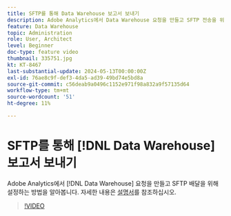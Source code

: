 ```yaml
---
title: SFTP를 통해 Data Warehouse 보고서 보내기
description: Adobe Analytics에서 Data Warehouse 요청을 만들고 SFTP 전송을 위해 설정하는 방법을 알아봅니다.
feature: Data Warehouse
topic: Administration
role: User, Architect
level: Beginner
doc-type: feature video
thumbnail: 335751.jpg
kt: KT-8467
last-substantial-update: 2024-05-13T00:00:00Z
exl-id: 76ae8c9f-def3-4da5-ad39-49bd74e5bd8a
source-git-commit: c56deab9a0496c1152e971f98a832a9f57135d64
workflow-type: tm+mt
source-wordcount: '51'
ht-degree: 11%

---
```


# SFTP를 통해 [!DNL Data Warehouse] 보고서 보내기

Adobe Analytics에서 [!DNL Data Warehouse] 요청을 만들고 SFTP 배달을 위해 설정하는 방법을 알아봅니다. 자세한 내용은 [설명서](https://experienceleague.adobe.com/ko/docs/analytics/export/ftp-and-sftp/secure-file-transfer-protocol/ftp-sftp-dw)를 참조하십시오.

>[!VIDEO](https://video.tv.adobe.com/v/335751/?quality=12&learn=on)
